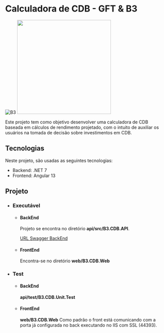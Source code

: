 # Calculadora de CDB - GFT & B3
![B3](https://upload.wikimedia.org/wikipedia/commons/d/d7/B3_logo.png) <img src=https://upload.wikimedia.org/wikipedia/commons/5/53/Gft_logo.svg width=300/>

Este projeto tem como objetivo desenvolver uma calculadora de CDB baseada em cálculos de rendimento projetado, com o intuito de auxiliar os usuários na tomada de decisão sobre investimentos em CDB.

## Tecnologias

Neste projeto, são usadas as seguintes tecnologias:

- Backend: .NET 7
- Frontend: Angular 13

## Projeto

* ### Executável 

  * #### BackEnd 
    Projeto se encontra no diretório **api/src/B3.CDB.API**.
    
    [URL Swagger BackEnd](https://b3cdbapi.greenriver-7b70cac6.eastus.azurecontainerapps.io/swagger/index.html)    
    
  * #### FrontEnd
    Encontra-se no diretório **web/B3.CDB.Web**

* ### Test

  * #### BackEnd
    **api/test/B3.CDB.Unit.Test**
    
  * #### FrontEnd
    **web/B3.CDB.Web**
    Como padrão o front está comunicando com a porta já configurada no back executando no IIS com SSL (44393). 

